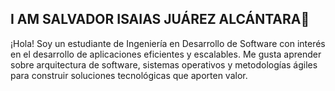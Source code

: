 ## I AM SALVADOR ISAIAS JUÁREZ ALCÁNTARA👋

¡Hola! Soy un estudiante de Ingeniería en Desarrollo de Software con interés en el desarrollo de aplicaciones eficientes y escalables. Me gusta aprender sobre arquitectura de software, sistemas operativos y metodologías ágiles para construir soluciones tecnológicas que aporten valor.
